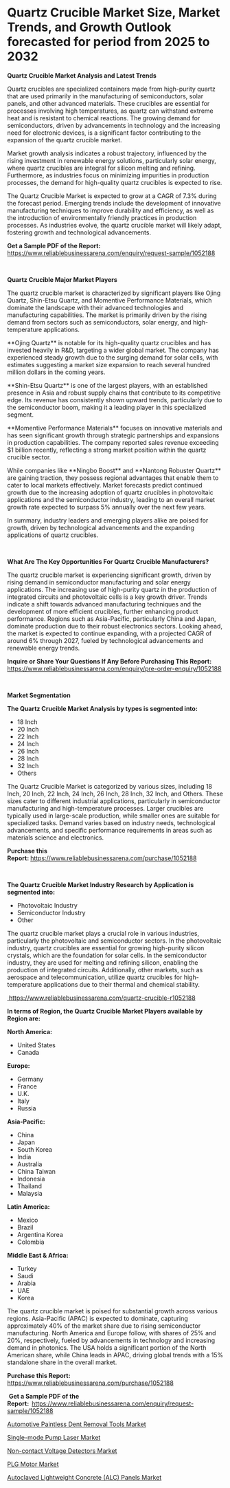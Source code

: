 <p><h1>Quartz Crucible Market Size, Market Trends, and Growth Outlook forecasted for period from 2025 to 2032</h1></p><p><strong>Quartz Crucible Market Analysis and Latest Trends</strong></p>
<p><p>Quartz crucibles are specialized containers made from high-purity quartz that are used primarily in the manufacturing of semiconductors, solar panels, and other advanced materials. These crucibles are essential for processes involving high temperatures, as quartz can withstand extreme heat and is resistant to chemical reactions. The growing demand for semiconductors, driven by advancements in technology and the increasing need for electronic devices, is a significant factor contributing to the expansion of the quartz crucible market.</p><p>Market growth analysis indicates a robust trajectory, influenced by the rising investment in renewable energy solutions, particularly solar energy, where quartz crucibles are integral for silicon melting and refining. Furthermore, as industries focus on minimizing impurities in production processes, the demand for high-quality quartz crucibles is expected to rise. </p><p>The Quartz Crucible Market is expected to grow at a CAGR of 7.3% during the forecast period. Emerging trends include the development of innovative manufacturing techniques to improve durability and efficiency, as well as the introduction of environmentally friendly practices in production processes. As industries evolve, the quartz crucible market will likely adapt, fostering growth and technological advancements.</p></p>
<p><strong>Get a Sample PDF of the Report:&nbsp;</strong> <a href="https://www.reliablebusinessarena.com/enquiry/request-sample/1052188?utm_campaign=2269&utm_medium=2&utm_source=Github&utm_content=ia&utm_term=30012025&utm_id=quartz-crucible">https://www.reliablebusinessarena.com/enquiry/request-sample/1052188</a></p>
<p>&nbsp;</p>
<p><strong>Quartz Crucible Major Market Players</strong></p>
<p><p>The quartz crucible market is characterized by significant players like Ojing Quartz, Shin-Etsu Quartz, and Momentive Performance Materials, which dominate the landscape with their advanced technologies and manufacturing capabilities. The market is primarily driven by the rising demand from sectors such as semiconductors, solar energy, and high-temperature applications.</p><p>**Ojing Quartz** is notable for its high-quality quartz crucibles and has invested heavily in R&D, targeting a wider global market. The company has experienced steady growth due to the surging demand for solar cells, with estimates suggesting a market size expansion to reach several hundred million dollars in the coming years.</p><p>**Shin-Etsu Quartz** is one of the largest players, with an established presence in Asia and robust supply chains that contribute to its competitive edge. Its revenue has consistently shown upward trends, particularly due to the semiconductor boom, making it a leading player in this specialized segment.</p><p>**Momentive Performance Materials** focuses on innovative materials and has seen significant growth through strategic partnerships and expansions in production capabilities. The company reported sales revenue exceeding $1 billion recently, reflecting a strong market position within the quartz crucible sector.</p><p>While companies like **Ningbo Boost** and **Nantong Robuster Quartz** are gaining traction, they possess regional advantages that enable them to cater to local markets effectively. Market forecasts predict continued growth due to the increasing adoption of quartz crucibles in photovoltaic applications and the semiconductor industry, leading to an overall market growth rate expected to surpass 5% annually over the next few years. </p><p>In summary, industry leaders and emerging players alike are poised for growth, driven by technological advancements and the expanding applications of quartz crucibles.</p></p>
<p>&nbsp;</p>
<p><strong>What Are The Key Opportunities For Quartz Crucible Manufacturers?</strong></p>
<p><p>The quartz crucible market is experiencing significant growth, driven by rising demand in semiconductor manufacturing and solar energy applications. The increasing use of high-purity quartz in the production of integrated circuits and photovoltaic cells is a key growth driver. Trends indicate a shift towards advanced manufacturing techniques and the development of more efficient crucibles, further enhancing product performance. Regions such as Asia-Pacific, particularly China and Japan, dominate production due to their robust electronics sectors. Looking ahead, the market is expected to continue expanding, with a projected CAGR of around 6% through 2027, fueled by technological advancements and renewable energy trends.</p></p>
<p><strong>Inquire or Share Your Questions If Any Before Purchasing This Report:</strong> <a href="https://www.reliablebusinessarena.com/enquiry/pre-order-enquiry/1052188?utm_campaign=2269&utm_medium=2&utm_source=Github&utm_content=ia&utm_term=30012025&utm_id=quartz-crucible">https://www.reliablebusinessarena.com/enquiry/pre-order-enquiry/1052188</a></p>
<p>&nbsp;</p>
<p><strong>Market Segmentation</strong></p>
<p><strong>The Quartz Crucible Market Analysis by types is segmented into:</strong></p>
<p><ul><li>18 Inch</li><li>20 Inch</li><li>22 Inch</li><li>24 Inch</li><li>26 Inch</li><li>28 Inch</li><li>32 Inch</li><li>Others</li></ul></p>
<p><p>The Quartz Crucible Market is categorized by various sizes, including 18 Inch, 20 Inch, 22 Inch, 24 Inch, 26 Inch, 28 Inch, 32 Inch, and Others. These sizes cater to different industrial applications, particularly in semiconductor manufacturing and high-temperature processes. Larger crucibles are typically used in large-scale production, while smaller ones are suitable for specialized tasks. Demand varies based on industry needs, technological advancements, and specific performance requirements in areas such as materials science and electronics.</p></p>
<p><strong>Purchase this Report:&nbsp;</strong><a href="https://www.reliablebusinessarena.com/purchase/1052188?utm_campaign=2269&utm_medium=2&utm_source=Github&utm_content=ia&utm_term=30012025&utm_id=quartz-crucible">https://www.reliablebusinessarena.com/purchase/1052188</a></p>
<p>&nbsp;</p>
<p><strong>The Quartz Crucible Market Industry Research by Application is segmented into:</strong></p>
<p><ul><li>Photovoltaic Industry</li><li>Semiconductor Industry</li><li>Other</li></ul></p>
<p><p>The quartz crucible market plays a crucial role in various industries, particularly the photovoltaic and semiconductor sectors. In the photovoltaic industry, quartz crucibles are essential for growing high-purity silicon crystals, which are the foundation for solar cells. In the semiconductor industry, they are used for melting and refining silicon, enabling the production of integrated circuits. Additionally, other markets, such as aerospace and telecommunication, utilize quartz crucibles for high-temperature applications due to their thermal and chemical stability.</p></p>
<p><a href="https://www.reliablebusinessarena.com/quartz-crucible-r1052188?utm_campaign=2269&utm_medium=2&utm_source=Github&utm_content=ia&utm_term=30012025&utm_id=quartz-crucible">&nbsp;https://www.reliablebusinessarena.com/quartz-crucible-r1052188</a></p>
<p><strong>In terms of Region, the Quartz Crucible Market Players available by Region are:</strong></p>
<p>
    <p> <strong> North America: </strong>
        <ul>
            <li>United States</li>
            <li>Canada</li>
        </ul>
        </p> 
    <p> <strong> Europe: </strong>
        <ul>
            <li>Germany</li>
            <li>France</li>
            <li>U.K.</li>
            <li>Italy</li>
            <li>Russia</li>
        </ul>
        </p> 
    <p> <strong> Asia-Pacific: </strong>
        <ul>
            <li>China</li>
            <li>Japan</li>
            <li>South Korea</li>
            <li>India</li>
            <li>Australia</li>
            <li>China Taiwan</li>
            <li>Indonesia</li>
            <li>Thailand</li>
            <li>Malaysia</li>
        </ul>
        </p> 
    <p> <strong> Latin America: </strong>
        <ul>
            <li>Mexico</li>
            <li>Brazil</li>
            <li>Argentina Korea</li>
            <li>Colombia</li>
        </ul>
        </p> 
    <p> <strong> Middle East & Africa: </strong>
        <ul>
            <li>Turkey</li>
            <li>Saudi</li>
            <li>Arabia</li>
            <li>UAE</li>
            <li>Korea</li>
        </ul>
    </p>
    </p>
<p><p>The quartz crucible market is poised for substantial growth across various regions. Asia-Pacific (APAC) is expected to dominate, capturing approximately 40% of the market share due to rising semiconductor manufacturing. North America and Europe follow, with shares of 25% and 20%, respectively, fueled by advancements in technology and increasing demand in photonics. The USA holds a significant portion of the North American share, while China leads in APAC, driving global trends with a 15% standalone share in the overall market.</p></p>
<p><strong>Purchase this Report: </strong><a href="https://www.reliablebusinessarena.com/purchase/1052188?utm_campaign=2269&utm_medium=2&utm_source=Github&utm_content=ia&utm_term=30012025&utm_id=quartz-crucible">https://www.reliablebusinessarena.com/purchase/1052188</a></p>
<p>&nbsp;<strong>Get a Sample PDF of the Report:&nbsp;&nbsp;</strong><a href="https://www.reliablebusinessarena.com/enquiry/request-sample/1052188?utm_campaign=2269&utm_medium=2&utm_source=Github&utm_content=ia&utm_term=30012025&utm_id=quartz-crucible">https://www.reliablebusinessarena.com/enquiry/request-sample/1052188</a></p>
<p><strong></strong></p>
<p><p><a href="https://github.com/waverlyam689/Market-Research-Report-List-1/blob/main/automotive-paintless-dent-removal-tools-market.md?utm_campaign=2269&utm_medium=2&utm_source=Github&utm_content=ia&utm_term=30012025&utm_id=quartz-crucible">Automotive Paintless Dent Removal Tools Market</a></p><p><a href="https://www.linkedin.com/pulse/single-mode-pump-laser-market-research-report-2025-2032-pzvtf?utm_campaign=2269&utm_medium=2&utm_source=Github&utm_content=ia&utm_term=30012025&utm_id=quartz-crucible">Single-mode Pump Laser Market</a></p><p><a href="https://www.linkedin.com/pulse/non-contact-voltage-detectors-market-analysis-insights-competition-clmaf?utm_campaign=2269&utm_medium=2&utm_source=Github&utm_content=ia&utm_term=30012025&utm_id=quartz-crucible">Non-contact Voltage Detectors Market</a></p><p><a href="https://github.com/barnickclara79/Market-Research-Report-List-1/blob/main/plg-motor-market.md?utm_campaign=2269&utm_medium=2&utm_source=Github&utm_content=ia&utm_term=30012025&utm_id=quartz-crucible">PLG Motor Market</a></p><p><a href="https://www.linkedin.com/pulse/autoclaved-lightweight-concrete-alc-panels-market-growth-3prqf?utm_campaign=2269&utm_medium=2&utm_source=Github&utm_content=ia&utm_term=30012025&utm_id=quartz-crucible">Autoclaved Lightweight Concrete (ALC) Panels Market</a></p></p>